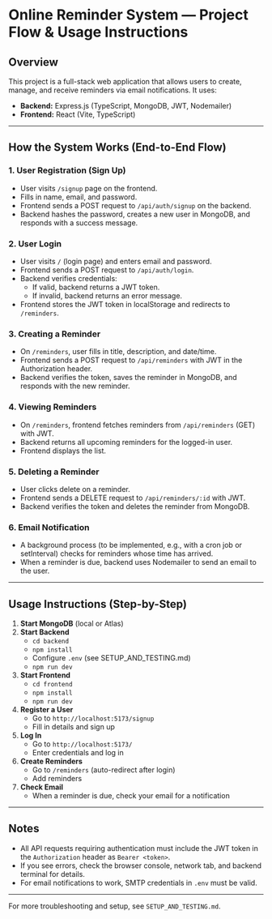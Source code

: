 # Online Reminder System — Project Flow & Usage Instructions

## Overview
This project is a full-stack web application that allows users to create, manage, and receive reminders via email notifications. It uses:
- **Backend:** Express.js (TypeScript, MongoDB, JWT, Nodemailer)
- **Frontend:** React (Vite, TypeScript)

---

## How the System Works (End-to-End Flow)

### 1. User Registration (Sign Up)
- User visits `/signup` page on the frontend.
- Fills in name, email, and password.
- Frontend sends a POST request to `/api/auth/signup` on the backend.
- Backend hashes the password, creates a new user in MongoDB, and responds with a success message.

### 2. User Login
- User visits `/` (login page) and enters email and password.
- Frontend sends a POST request to `/api/auth/login`.
- Backend verifies credentials:
  - If valid, backend returns a JWT token.
  - If invalid, backend returns an error message.
- Frontend stores the JWT token in localStorage and redirects to `/reminders`.

### 3. Creating a Reminder
- On `/reminders`, user fills in title, description, and date/time.
- Frontend sends a POST request to `/api/reminders` with JWT in the Authorization header.
- Backend verifies the token, saves the reminder in MongoDB, and responds with the new reminder.

### 4. Viewing Reminders
- On `/reminders`, frontend fetches reminders from `/api/reminders` (GET) with JWT.
- Backend returns all upcoming reminders for the logged-in user.
- Frontend displays the list.

### 5. Deleting a Reminder
- User clicks delete on a reminder.
- Frontend sends a DELETE request to `/api/reminders/:id` with JWT.
- Backend verifies the token and deletes the reminder from MongoDB.

### 6. Email Notification
- A background process (to be implemented, e.g., with a cron job or setInterval) checks for reminders whose time has arrived.
- When a reminder is due, backend uses Nodemailer to send an email to the user.

---

## Usage Instructions (Step-by-Step)

1. **Start MongoDB** (local or Atlas)
2. **Start Backend**
   - `cd backend`
   - `npm install`
   - Configure `.env` (see SETUP_AND_TESTING.md)
   - `npm run dev`
3. **Start Frontend**
   - `cd frontend`
   - `npm install`
   - `npm run dev`
4. **Register a User**
   - Go to `http://localhost:5173/signup`
   - Fill in details and sign up
5. **Log In**
   - Go to `http://localhost:5173/`
   - Enter credentials and log in
6. **Create Reminders**
   - Go to `/reminders` (auto-redirect after login)
   - Add reminders
7. **Check Email**
   - When a reminder is due, check your email for a notification

---

## Notes
- All API requests requiring authentication must include the JWT token in the `Authorization` header as `Bearer <token>`.
- If you see errors, check the browser console, network tab, and backend terminal for details.
- For email notifications to work, SMTP credentials in `.env` must be valid.

---

For more troubleshooting and setup, see `SETUP_AND_TESTING.md`.
